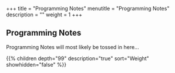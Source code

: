 +++
title = "Programming Notes"
menutitle = "Programming Notes"
description = ""
weight = 1
+++

## Programming Notes

Programming Notes will most likely be tossed in here...

{{% children depth="99" description="true" sort="Weight" showhidden="false" %}}
